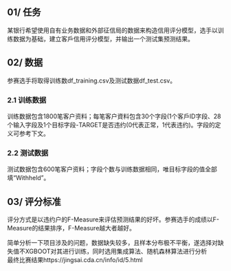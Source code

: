 
## 01/ 任务
某银行希望使用自有业务数据和外部征信局的数据来构造信用评分模型，选手以训练数据为基础，建立客戶信用评分模型，并输出一个测试集预测结果。  
## 02/ 数据
参赛选手将取得训练数df_training.csv及测试数据df_test.csv。  

### 2.1 训练数据

训练数据包含1800笔客户资料；每笔客户資料包含30个字段(1个客戶ID字段、28个输入字段及1个目标字段-TARGET是否违约(0代表正常，1代表违约)。字段的定义可参考下文。  

### 2.2 测试数据

测试数据包含600笔客户资料；字段个数与训练数据相同，唯目标字段的值全部填“Withheld”。   

## 03/ 评分标准
评分方式是以违约户的F-Measure来评估预测结果的好坏。参赛选手的成绩以F-Measure的结果排序，F-Measure越大者越好。  

简单分析一下项目涉及的问题，数据缺失较多，且样本分布极不平衡，遂选择对缺失值不XGBOOT对其进行训练，同时选用集成算法、随机森林算法进行分析  
最终比赛结果https://jingsai.cda.cn/info/id/5.html
